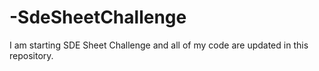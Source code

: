 # -SdeSheetChallenge
I am starting SDE Sheet Challenge and all of my code are updated in this repository.

